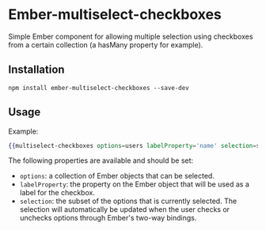 # Ember-multiselect-checkboxes

Simple Ember component for allowing multiple selection using checkboxes from a certain collection (a hasMany property
for example).

## Installation

`npm install ember-multiselect-checkboxes --save-dev`

## Usage

Example:

``` handlebars
{{multiselect-checkboxes options=users labelProperty='name' selection=selectedUsers}}
```

The following properties are available and should be set:

* `options`: a collection of Ember objects that can be selected.
* `labelProperty`: the property on the Ember object that will be used as a label for the checkbox.
* `selection`: the subset of the options that is currently selected. The selection will automatically be updated when
  the user checks or unchecks options through Ember's two-way bindings.
